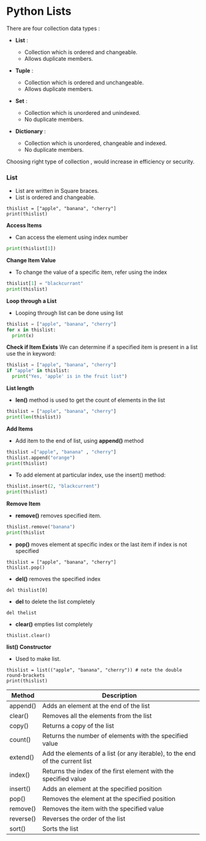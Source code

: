# Python Lists

There are four collection data types :  
* **List** :  
  - Collection which is ordered and changeable.  
  - Allows duplicate members.

* **Tuple** :  
  - Collection which is ordered and unchangeable.  
  - Allows duplicate members. 
  
* **Set** :  
  - Collection which is unordered and unindexed.   
  - No duplicate members.  

* **Dictionary** :  
  - Collection which is unordered, changeable and indexed.  
  - No duplicate members.  
  
Choosing right type of collection , would increase in efficiency or security.

### **List**
* List are written in Square braces.
* List is ordered and changeable.

```Example
thislist = ["apple", "banana", "cherry"]
print(thislist)
```

**Access Items**
* Can access the element using index number
```python
print(thislist[1])
```

**Change Item Value**
* To change the value of a specific item, refer using the index
```python
thislist[1] = "blackcurrant"
print(thislist)
```

**Loop through a List**
* Looping through list can be done using list
```python
thislist = ["apple", "banana", "cherry"]
for x in thislist:
  print(x)
```

**Check if Item Exists**
We can determine if a specified item is present in a list use the in keyword:
```python
thislist = ["apple", "banana", "cherry"]
if "apple" in thislist:
  print("Yes, 'apple' is in the fruit list")
```  

**List length**
* **len()** method is used to get the count of elements in the list
```python
thislist = ["apple", "banana", "cherry"]
print(len(thislist))
```

**Add Items**
* Add item to the end of list, using **append()** method
```python
thislist =["apple", "banana" , "cherry"]
thislist.append("orange")
print(thislist)
```

* To add element at particular index, use the insert() method:
```python
thislist.insert(2, "blackcurrent")
print(thislist)
``` 

**Remove Item**
* **remove()** removes specified item.
```python
thislist.remove("banana")
print(thislist
``` 

* **pop()** moves element at specific index or the last item if index is not specified
```
thislist = ["apple", "banana", "cherry"]
thislist.pop()
```

* **del()** removes the specified index
```
del thislist[0]
```

* **del** to delete the list completely
```
del thelist
```

* **clear()** empties list completely
```
thislist.clear()
```
 **list() Constructor**
 * Used to make list.
 ```
 thislist = list(("apple", "banana", "cherry")) # note the double round-brackets
print(thislist)
```

|Method|Description|
|-------|----------|
|append()|	Adds an element at the end of the list|
|clear() |	Removes all the elements from the list|
|copy()|	Returns a copy of the list|
|count()|	Returns the number of elements with the specified value|
|extend()	|Add the elements of a list (or any iterable), to the end of the current list|
|index()|	Returns the index of the first element with the specified value|
|insert()|	Adds an element at the specified position|
|pop()	|Removes the element at the specified position|
|remove()|	Removes the item with the specified value|
|reverse()|	Reverses the order of the list|
|sort()	|Sorts the list|
